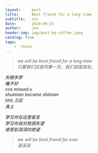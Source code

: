 ```yaml
---
layout:     post
title:      Best friend for a long time
subtitle:   xin
date:       2019-09-21
author:     Joe
header-img: img/post-bg-coffee.jpeg
catalog: true
tags:
    -  think   
---
```


>*we will be best friend for a long time*  
>*只要我们还是同事一天，我们就是朋友。*  

*失眠多梦*  
*睡不好*  
*cos missed u*  
*shuimian became shimian*  
*hhh, D区*  
*真土*  

*梦见你在这里留言*  
*梦见你说对我很失望*  
*感受到深深的绝望*  

>*we will be best friend for ever*  
>*滚滚滚*  
